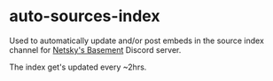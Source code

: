 # auto-sources-index
Used to automatically update and/or post embeds in the source index channel for [Netsky's Basement](https://discord.gg/rmf6jQpMU9) Discord server.

The index get's updated every ~2hrs.
